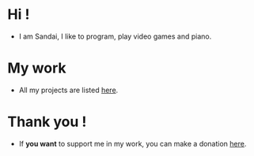 # Hi !
- I am Sandai, I like to program, play video games and piano.

# My work
- All my projects are listed [here](https://github.com/MettaliK/).

# Thank you !
- If **you want** to support me in my work, you can make a donation [here](./Pages/thankyou/en).
